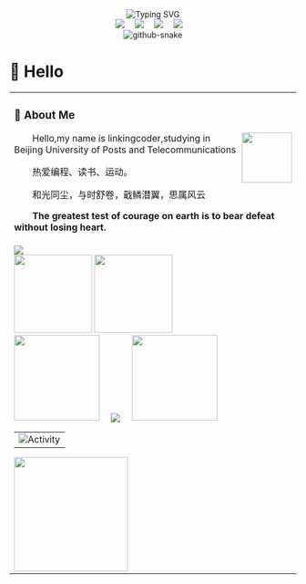 <div align="center">
  
  <!-- dynamic typing effect 动态打字效果 -->
  <div align="center">
      <img src="https://readme-typing-svg.demolab.com?font=Fira+Code&pause=1000&width=435&lines=console.log(%22Hello%2C%20World%22);Welcome to My World !&center=true&size=27" alt="Typing SVG" />
    </a>
  </div>

  <!-- profile logo 个人资料徽标 -->
  <div align="center">
    <a href="https://space.bilibili.com/3493135164377654/"><img src="https://img.shields.io/badge/Bilibili-B站-ff69b4" /></a>&emsp;
    <a href="https://blog.csdn.net/linkcoder?spm=1000.2115.3001.5343"><img src="https://img.shields.io/badge/CSDN-论坛-c32136" /></a>&emsp;
    <a href="https://juejin.cn/user/512809594808781"><img src="https://img.shields.io/badge/jueji-掘金-blue" /></a>&emsp;
    <a href="https://www.zhihu.com/people/66-53-49-52"><img src="https://img.shields.io/badge/Zhihu-知乎-blue" /></a>&emsp;
  </div>

<!-- Snake Code Contribution Map 贪吃蛇代码贡献图 -->
<picture>
  <source media="(prefers-color-scheme: dark)" srcset="https://cdn.jsdelivr.net/gh/sun0225SUN/sun0225SUN/profile-snake-contrib/github-contribution-grid-snake-dark.svg" />
  <source media="(prefers-color-scheme: light)" srcset="https://cdn.jsdelivr.net/gh/sun0225SUN/sun0225SUN/profile-snake-contrib/github-contribution-grid-snake.svg" />
  <img alt="github-snake" src="https://cdn.jsdelivr.net/gh/sun0225SUN/sun0225SUN/profile-snake-contrib/github-contribution-grid-snake-dark.svg" />
</picture>

</div>

#  🙋 Hello

<table>
<tr><td>

<!-- About me 关于我 -->
### 🤺 About Me

<img align="right" width="88" src="https://cdn.jsdelivr.net/gh/linkingcoder/linkingcoder/assets/images/steven.png" />

<p>&emsp;&emsp;Hello,my name is linkingcoder,studying in Beijing University of Posts and Telecommunications </p>
<p>&emsp;&emsp;热爱编程、读书、运动。</p>
<p style="font-family:"宋体"">&emsp;&emsp;和光同尘，与时舒卷，戢鳞潜翼，思属风云</p>
<p><strong>&emsp;&emsp;The greatest test of courage on earth is to bear defeat without losing heart.</strong></p>

</td></tr>

<tr>
<td>
<!-- GitHub 奖杯🏆 -->
<img  src="https://github-profile-trophy.vercel.app/?username=linkingcoder&theme=gruvbox&row=1&column=7&no-frame=true&no-bg=true" /><br>

<!-- GitHub 数据统计 -->
<img align="" height="137px" src="https://github-readme-stats.vercel.app/api?username=linkingcoder&hide_title=true&hide_border=true&show_icons=true&include_all_commits=true&line_height=21text_color=000&icon_color=000&bg_color=0,ea6161,ffc64d,fffc4d,52fa5a&theme=graywhite" />
<img align="" height="137px" src="https://github-readme-stats.vercel.app/api/top-langs/?username=linkingcoder&hide_title=true&hide_border=true&layout=compact&langs_count=6&text_color=000&icon_color=fff&bg_color=0,52fa5a,4dfcff,c64dff&theme=graywhite" /><br>
<!-- github-readme-streak-stats 连续提交代码天数记录 -->
<img width="150" src="https://cdn.jsdelivr.net/gh/linkingcoder/linkingcoder/assets/images/left.png" />&emsp;
<img align="center" src="https://github-readme-streak-stats.herokuapp.com/?user=linkingcoder&theme=dark&hide_border=true" />
&emsp;<img width="150" src="https://cdn.jsdelivr.net/gh/linkingcoder/linkingcoder/assets/images/right.png" />
<!-- GitHub Activity Graph GitHub 活动图 -->
<table align="center">
  <tr>
    <td><img src="https://github-readme-activity-graph.vercel.app/graph?username=linkingcoder&theme=xcode&bg_color=FF000000&hide_border=true" alt="Activity"/></td>
  </tr>
</table>
<img align="" height="200px" src="https://metrics.lecoq.io/linkingcoder?template=classic&base=header%2C%20activity%2C%20community%2C%20repositories%2C%20metadata&base.indepth=false&base.hireable=false&base.skip=false&config.timezone=Asia%2FHong_Kong"/>
